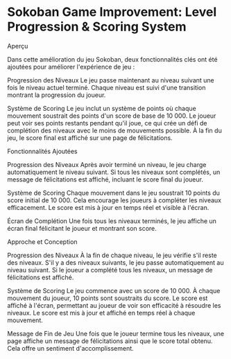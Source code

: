 # Sokoban Game Improvement: Level Progression & Scoring System

Aperçu

Dans cette amélioration du jeu Sokoban, deux fonctionnalités clés ont été ajoutées pour améliorer l'expérience de jeu :

Progression des Niveaux
Le jeu passe maintenant au niveau suivant une fois le niveau actuel terminé. Chaque niveau est suivi d'une transition montrant la progression du joueur.


Système de Scoring
Le jeu inclut un système de points où chaque mouvement soustrait des points d'un score de base de 10 000. Le joueur peut voir ses points restants pendant qu'il joue, ce qui crée un défi de complétion des niveaux avec le moins de mouvements possible. À la fin du jeu, le score final est affiché sur une page de félicitations.

Fonctionnalités Ajoutées

Progression des Niveaux
Après avoir terminé un niveau, le jeu charge automatiquement le niveau suivant.
Si tous les niveaux sont complétés, un message de félicitations est affiché, incluant le score final du joueur.

Système de Scoring
Chaque mouvement dans le jeu soustrait 10 points du score initial de 10 000.
Cela encourage les joueurs à compléter les niveaux efficacement.
Le score est mis à jour en temps réel et visible à l'écran.

Écran de Complétion
Une fois tous les niveaux terminés, le jeu affiche un écran final félicitant le joueur et montrant son score.

Approche et Conception

Progression des Niveaux
À la fin de chaque niveau, le jeu vérifie s'il reste des niveaux.
S'il y a des niveaux suivants, le jeu passe automatiquement au niveau suivant.
Si le joueur a complété tous les niveaux, un message de félicitations est affiché.

Système de Scoring
Le jeu commence avec un score de 10 000.
À chaque mouvement du joueur, 10 points sont soustraits du score.
Le score est affiché à l'écran, permettant au joueur de voir son efficacité à résoudre les niveaux.
Le score est mis à jour et affiché en temps réel à chaque mouvement.

Message de Fin de Jeu
Une fois que le joueur termine tous les niveaux, une page affiche un message de félicitations ainsi que le score total obtenu.
Cela offre un sentiment d'accomplissement.